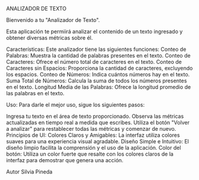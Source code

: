 ANALIZADOR DE TEXTO

Bienvenido a tu "Analizador de Texto".

Esta aplicación te permiirá analizar el contenido de un texto ingresado y obtener diversas métricas sobre él.

Características:
Este analizador tiene las siguientes funciones:
Conteo de Palabras: Muestra la cantidad de palabras presentes en el texto.
Conteo de Caracteres: Ofrece el número total de caracteres en el texto.
Conteo de Caracteres sin Espacios: Proporciona la cantidad de caracteres, excluyendo los espacios.
Conteo de Números: Indica cuántos números hay en el texto.
Suma Total de Números: Calcula la suma de todos los números presentes en el texto.
Longitud Media de las Palabras: Ofrece la longitud promedio de las palabras en el texto.

Uso:
Para darle el mejor uso, sigue los siguientes pasos:

Ingresa tu texto en el área de texto proporcionado.
Observa las métricas actualizadas en tiempo real a medida que escribes.
Utiliza el botón "Volver a analizar" para restablecer todas las métricas y comenzar de nuevo.
Principios de UI:
Colores Claros y Amigables: La interfaz utiliza colores suaves para una experiencia visual agradable.
Diseño Simple e Intuitivo: El diseño limpio facilita la comprensión y el uso de la aplicación.
Color del botón: Utiliza un color fuerte que resalte con los colores claros de la interfaz para demostrar que genera una acción.

Autor
Silvia Pineda

